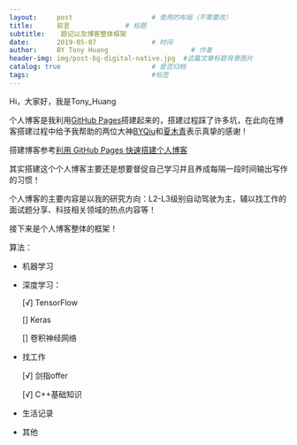 ```yaml
---
layout:     post                    # 使用的布局（不需要改）
title:      前言              # 标题 
subtitle:    题记以及博客整体框架
date:       2019-05-07              # 时间
author:     BY Tony Huang                     # 作者
header-img: img/post-bg-digital-native.jpg  #这篇文章标题背景图片
catalog: true                       # 是否归档
tags:                               #标签 
---
```



Hi，大家好，我是Tony_Huang

个人博客是我利用[GitHub Pages](https://pages.github.com/)搭建起来的，搭建过程踩了许多坑，在此向在博客搭建过程中给予我帮助的两位大神[BYQiu](https://www.jianshu.com/u/e71990ada2fd)和[夏木青](https://joselynzhao.top/)表示真挚的感谢！

搭建博客参考[利用 GitHub Pages 快速搭建个人博客](https://www.jianshu.com/p/e68fba58f75c#Rename)

其实搭建这个个人博客主要还是想要督促自己学习并且养成每隔一段时间输出写作的习惯！

个人博客的主要内容是以我的研究方向：L2-L3级别自动驾驶为主，辅以找工作的面试题分享、科技相关领域的热点内容等！

接下来是个人博客整体的框架！

算法：

- 机器学习

- 深度学习：

  [√]  TensorFlow

  []   Keras

  []   卷积神经网络

- 找工作

  [√] 剑指offer

  [√] C++基础知识

- 生活记录
- 其他



